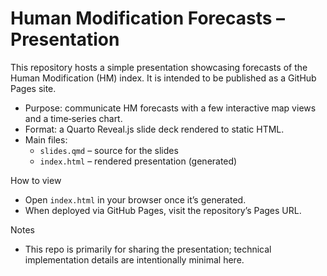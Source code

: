 # Human Modification Forecasts – Presentation

This repository hosts a simple presentation showcasing forecasts of the Human Modification (HM) index. It is intended to be published as a GitHub Pages site.

- Purpose: communicate HM forecasts with a few interactive map views and a time‑series chart.
- Format: a Quarto Reveal.js slide deck rendered to static HTML.
- Main files:
  - `slides.qmd` – source for the slides
  - `index.html` – rendered presentation (generated)

How to view
- Open `index.html` in your browser once it’s generated.
- When deployed via GitHub Pages, visit the repository’s Pages URL.

Notes
- This repo is primarily for sharing the presentation; technical implementation details are intentionally minimal here.
